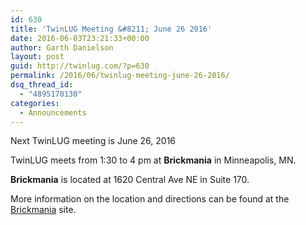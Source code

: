 ```yaml
---
id: 630
title: 'TwinLUG Meeting &#8211; June 26 2016'
date: 2016-06-03T23:21:33+00:00
author: Garth Danielson
layout: post
guid: http://twinlug.com/?p=630
permalink: /2016/06/twinlug-meeting-june-26-2016/
dsq_thread_id:
  - "4895170130"
categories:
  - Announcements
---
```

<div class="post-entry">
  <p>
    Next TwinLUG meeting is June 26, 2016
  </p>
  
  <p>
    TwinLUG meets from 1:30 to 4 pm at <strong>Brickmania</strong> in Minneapolis, MN.
  </p>
  
  <p>
    <strong>Brickmania</strong> is located at 1620 Central Ave NE in Suite 170.
  </p>
  
  <p>
    More information on the location and directions can be found at the <a href="http://brickmaniatoys.com/directions/">Brickmania</a> site.
  </p>
</div>